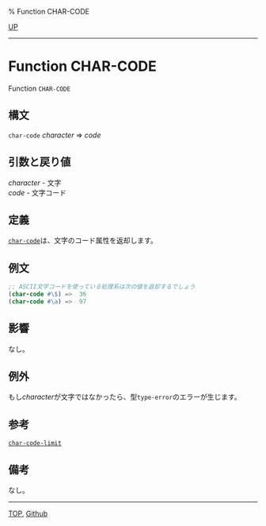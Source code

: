 % Function CHAR-CODE

[UP](13.2.html)  

---

# Function **CHAR-CODE**


Function `CHAR-CODE`


## 構文

`char-code` *character* => *code*


## 引数と戻り値

*character* - 文字  
*code* - 文字コード


## 定義

[`char-code`](13.2.char-code.html)は、文字のコード属性を返却します。


## 例文

```lisp
;; ASCII文字コードを使っている処理系は次の値を返却するでしょう
(char-code #\$) =>  36
(char-code #\a) =>  97
```


## 影響

なし。


## 例外

もし*character*が文字ではなかったら、型`type-error`のエラーが生じます。


## 参考

[`char-code-limit`](13.2.char-code-limit.html)


## 備考

なし。


---
[TOP](index.html),  [Github](https://github.com/nptcl/npt-japanese)

